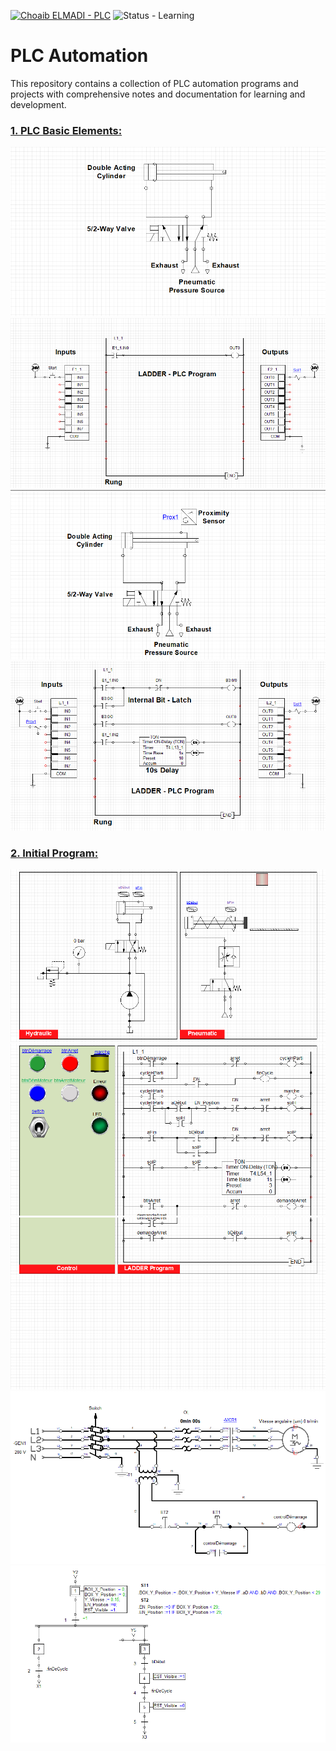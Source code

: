 [![Choaib ELMADI - PLC](https://img.shields.io/badge/Choaib_ELMADI-PLC-8800dd)](https://elmadichoaib.vercel.app) ![Status - Learning](https://img.shields.io/badge/Status-Learning-2bd729)

# PLC Automation

This repository contains a collection of PLC automation programs and projects with comprehensive notes and documentation for learning and development.

### [1. PLC Basic Elements:](./Automation%20Studio/PLC%20Basic%20Elements/)

![Pneumatic System](./Automation%20Studio/PLC%20Basic%20Elements/Images/1.png)
![PLC Program](./Automation%20Studio/PLC%20Basic%20Elements/Images/2.png)
![Proximity Sensors](./Automation%20Studio/PLC%20Basic%20Elements/Images/3.png)
![Timers](./Automation%20Studio/PLC%20Basic%20Elements/Images/4.png)

### [2. Initial Program:](./Automation%20Studio/Projects/Machining%20System%20with%20Animation/)

![Hydraulic and Pneumatic Systems](./Automation%20Studio/Projects/Machining%20System%20with%20Animation/Images/1.png)
![Relais Circuit](./Automation%20Studio/Projects/Machining%20System%20with%20Animation/Images/2.png)
![LADDER Program](./Automation%20Studio/Projects/Machining%20System%20with%20Animation/Images/3.png)
![LADDER Program](./Automation%20Studio/Projects/Machining%20System%20with%20Animation/Images/4.png)
![LADDER Program](./Automation%20Studio/Projects/Machining%20System%20with%20Animation/Images/5.png)
